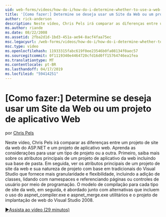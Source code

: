 ```yaml
---
uid: web-forms/videos/how-do-i/how-do-i-determine-whether-to-use-a-web-site-or-a-web-application-project
title: '[Como fazer:] Determine se deseja usar um Site da Web ou um projeto de aplicativo Web | Microsoft Docs'
author: rick-anderson
description: Neste vídeo, Chris Pels irá comparar as diferenças entre um projeto de site da web do ASP.NET e um projeto de aplicativo web. Aprenda as considerações para uso...
ms.author: riande
ms.date: 08/22/2008
ms.assetid: 2fba2d1d-1bd3-451a-ae94-8acf4faa75ec
msc.legacyurl: /web-forms/videos/how-do-i/how-do-i-determine-whether-to-use-a-web-site-or-a-web-application-project
msc.type: video
ms.openlocfilehash: 11933315fabc619f0ee23546b0fa08134f0aec57
ms.sourcegitcommit: 0f1119340e4464720cfd16d0ff15764746ea1fea
ms.translationtype: MT
ms.contentlocale: pt-BR
ms.lasthandoff: 04/17/2019
ms.locfileid: "59414251"
---
```

# <a name="how-do-i-determine-whether-to-use-a-web-site-or-a-web-application-project"></a>[Como fazer:] Determine se deseja usar um Site da Web ou um projeto de aplicativo Web

por [Chris Pels](https://twitter.com/chrispels)

Neste vídeo, Chris Pels irá comparar as diferenças entre um projeto de site da web do ASP.NET e um projeto de aplicativo web. Aprenda as considerações para usar um tipo de projeto ou a outra. Primeiro, saiba mais sobre os atributos principais de um projeto de aplicativo da web incluindo sua base de pasta. Em seguida, ver os atributos principais de um projeto de site da web e sua natureza de projeto com base em tradicionais do Visual Studio que fornece mais granularidade e flexibilidade, incluindo a adição de classes, lidando com namespaces e referenciando páginas ou controles de usuário por meio de programação. O modelo de compilação para cada tipo de site da web, em seguida, é abordado junto com alternativas que incluem o uso do aspnet\_compiler.exe e aspnet\_merge.exe utilitários e o projeto de implantação de web do Visual Studio 2008.

[&#9654;Assista ao vídeo (29 minutos)](https://channel9.msdn.com/Blogs/ASP-NET-Site-Videos/how-do-i-determine-whether-to-use-a-web-site-or-a-web-application-project)
